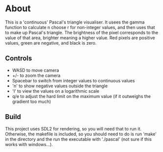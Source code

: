 # About

This is a 'continuous' Pascal's triangle visualiser. It usees the gamma function to calculate n choose r for non-integer values, and then uses that to make up Pascal's triangle. The brightness of the pixel corresponds to the value of that area, brighter meaning a higher value. Red pixels are positive values, green are negative, and black is zero.

## Controls
- WASD to move camera
- +/- to zoom the camera
- Spacebar to switch from integer values to continuous values
- 'n' to show negative values outside the triangle
- 'l' to view the values on a logarithmic scale
- q/e to adjust the hard limit on the maximum value (if it outweighs the gradient too much)

## Build
This project uses SDL2 for rendering, so you will need that to run it. Otherwise, the makefile is included, so you should need to do is run 'make' in the directory and the run the executable with './pascal' (not sure if this works with windows...).
